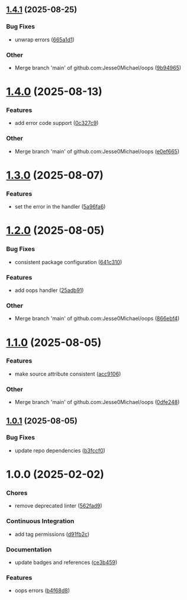 ## [1.4.1](https://github.com/Jesse0Michael/oops/compare/v1.4.0...v1.4.1) (2025-08-25)

### Bug Fixes

- unwrap errors ([665a1d1](https://github.com/Jesse0Michael/oops/commit/665a1d1a18eb88d3ac1bb33d8d693a7810a6ef4c))

### Other

- Merge branch 'main' of github.com:Jesse0Michael/oops ([9b94965](https://github.com/Jesse0Michael/oops/commit/9b94965454d0823188ad4a1696b1b79baf759739))

# [1.4.0](https://github.com/Jesse0Michael/oops/compare/v1.3.0...v1.4.0) (2025-08-13)

### Features

- add error code support ([0c327c9](https://github.com/Jesse0Michael/oops/commit/0c327c95b4849a5f440f7dc7b739974f861fb7fb))

### Other

- Merge branch 'main' of github.com:Jesse0Michael/oops ([e0ef665](https://github.com/Jesse0Michael/oops/commit/e0ef6652706792e3bf63cabaaa52d8fb7ac308e3))

# [1.3.0](https://github.com/Jesse0Michael/oops/compare/v1.2.0...v1.3.0) (2025-08-07)

### Features

- set the error in the handler ([5a96fa6](https://github.com/Jesse0Michael/oops/commit/5a96fa6688a6e3a8fafadb279b018519863bb67b))

# [1.2.0](https://github.com/Jesse0Michael/oops/compare/v1.1.0...v1.2.0) (2025-08-05)

### Bug Fixes

- consistent package configuration ([641c310](https://github.com/Jesse0Michael/oops/commit/641c310c9c0057f5ce50a7cd5849cbf5c8cd2e06))

### Features

- add oops handler ([25adb91](https://github.com/Jesse0Michael/oops/commit/25adb91ce96f39a2dbeefeb2afbace632f851862))

### Other

- Merge branch 'main' of github.com:Jesse0Michael/oops ([866ebf4](https://github.com/Jesse0Michael/oops/commit/866ebf4c618e7545a3918a133271f3bfd547d272))

# [1.1.0](https://github.com/Jesse0Michael/oops/compare/v1.0.1...v1.1.0) (2025-08-05)

### Features

- make source attribute consistent ([acc9106](https://github.com/Jesse0Michael/oops/commit/acc910697f8fef52b181b92994c11592bd6f4b74))

### Other

- Merge branch 'main' of github.com:Jesse0Michael/oops ([0dfe248](https://github.com/Jesse0Michael/oops/commit/0dfe24877d3567d1e993361df006d133b8222a32))

## [1.0.1](https://github.com/Jesse0Michael/oops/compare/v1.0.0...v1.0.1) (2025-08-05)

### Bug Fixes

- update repo dependencies ([b3fccf0](https://github.com/Jesse0Michael/oops/commit/b3fccf0a991daf8b6744ecf83b20b81799256ecf))

# 1.0.0 (2025-02-02)

### Chores

- remove deprecated linter ([562fad9](https://github.com/Jesse0Michael/oops/commit/562fad93ad2939fcd94d9368280be75d4b3f26e7))

### Continuous Integration

- add tag permissions ([d91fb2c](https://github.com/Jesse0Michael/oops/commit/d91fb2c8b9099d7e9043ac1b33504c43466d59a7))

### Documentation

- update badges and references ([ce3b459](https://github.com/Jesse0Michael/oops/commit/ce3b4597bf0c46f84a8e16234ee6f2f119fca88d))

### Features

- oops errors ([b4f68d8](https://github.com/Jesse0Michael/oops/commit/b4f68d818ae9c2ea0b4c618e9e994036e472985f))
